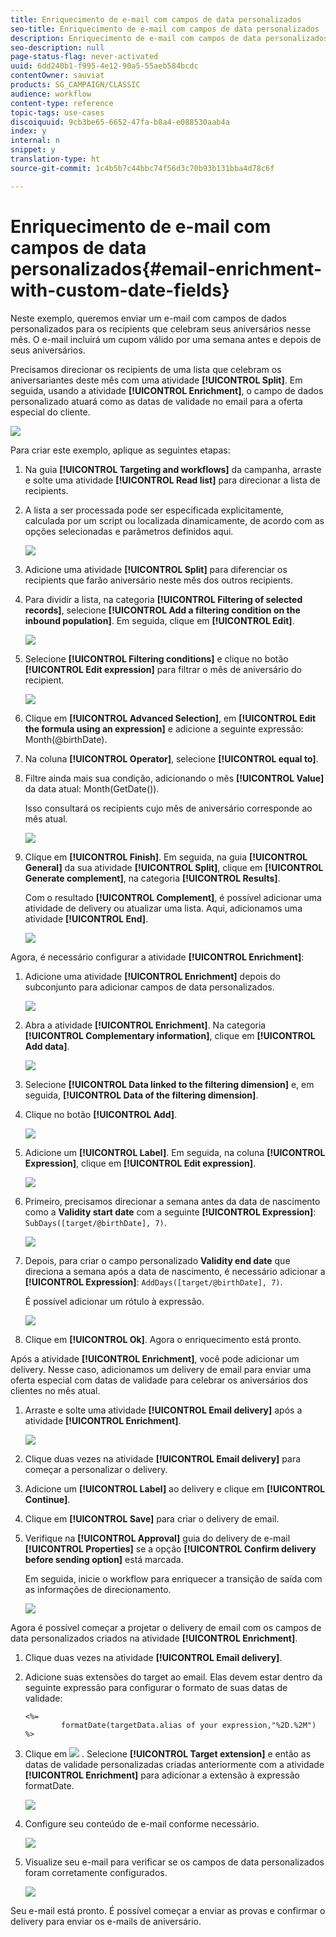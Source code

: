```yaml
---
title: Enriquecimento de e-mail com campos de data personalizados
seo-title: Enriquecimento de e-mail com campos de data personalizados
description: Enriquecimento de e-mail com campos de data personalizados
seo-description: null
page-status-flag: never-activated
uuid: 6dd240b1-f995-4e12-90a5-55aeb584bcdc
contentOwner: sauviat
products: SG_CAMPAIGN/CLASSIC
audience: workflow
content-type: reference
topic-tags: use-cases
discoiquuid: 9cb3be65-6652-47fa-b8a4-e088530aab4a
index: y
internal: n
snippet: y
translation-type: ht
source-git-commit: 1c4b5b7c44bbc74f56d3c70b93b131bba4d78c6f

---
```



# Enriquecimento de e-mail com campos de data personalizados{#email-enrichment-with-custom-date-fields}

Neste exemplo, queremos enviar um e-mail com campos de dados personalizados para os recipients que celebram seus aniversários nesse mês. O e-mail incluirá um cupom válido por uma semana antes e depois de seus aniversários.

Precisamos direcionar os recipients de uma lista que celebram os aniversariantes deste mês com uma atividade **[!UICONTROL Split]**. Em seguida, usando a atividade **[!UICONTROL Enrichment]**, o campo de dados personalizado atuará como as datas de validade no email para a oferta especial do cliente.

![](assets/uc_enrichment.png)

Para criar este exemplo, aplique as seguintes etapas:

1. Na guia **[!UICONTROL Targeting and workflows]** da campanha, arraste e solte uma atividade **[!UICONTROL Read list]** para direcionar a lista de recipients.
1. A lista a ser processada pode ser especificada explicitamente, calculada por um script ou localizada dinamicamente, de acordo com as opções selecionadas e parâmetros definidos aqui.

   ![](assets/uc_enrichment_1.png)

1. Adicione uma atividade **[!UICONTROL Split]** para diferenciar os recipients que farão aniversário neste mês dos outros recipients.
1. Para dividir a lista, na categoria **[!UICONTROL Filtering of selected records]**, selecione **[!UICONTROL Add a filtering condition on the inbound population]**. Em seguida, clique em **[!UICONTROL Edit]**.

   ![](assets/uc_enrichment_2.png)

1. Selecione **[!UICONTROL Filtering conditions]** e clique no botão **[!UICONTROL Edit expression]** para filtrar o mês de aniversário do recipient.

   ![](assets/uc_enrichment_3.png)

1. Clique em **[!UICONTROL Advanced Selection]**, em **[!UICONTROL Edit the formula using an expression]** e adicione a seguinte expressão: Month(@birthDate).
1. Na coluna **[!UICONTROL Operator]**, selecione **[!UICONTROL equal to]**.
1. Filtre ainda mais sua condição, adicionando o mês **[!UICONTROL Value]** da data atual: Month(GetDate()).

   Isso consultará os recipients cujo mês de aniversário corresponde ao mês atual.

   ![](assets/uc_enrichment_4.png)

1. Clique em **[!UICONTROL Finish]**. Em seguida, na guia **[!UICONTROL General]** da sua atividade **[!UICONTROL Split]**, clique em **[!UICONTROL Generate complement]**, na categoria **[!UICONTROL Results]**.

   Com o resultado **[!UICONTROL Complement]**, é possível adicionar uma atividade de delivery ou atualizar uma lista. Aqui, adicionamos uma atividade **[!UICONTROL End]**.

   ![](assets/uc_enrichment_6.png)

Agora, é necessário configurar a atividade **[!UICONTROL Enrichment]**:

1. Adicione uma atividade **[!UICONTROL Enrichment]** depois do subconjunto para adicionar campos de data personalizados.

   ![](assets/uc_enrichment_7.png)

1. Abra a atividade **[!UICONTROL Enrichment]**. Na categoria **[!UICONTROL Complementary information]**, clique em **[!UICONTROL Add data]**.

   ![](assets/uc_enrichment_8.png)

1. Selecione **[!UICONTROL Data linked to the filtering dimension]** e, em seguida, **[!UICONTROL Data of the filtering dimension]**.
1. Clique no botão **[!UICONTROL Add]**.

   ![](assets/uc_enrichment_9.png)

1. Adicione um **[!UICONTROL Label]**. Em seguida, na coluna **[!UICONTROL Expression]**, clique em **[!UICONTROL Edit expression]**.

   ![](assets/uc_enrichment_10.png)

1. Primeiro, precisamos direcionar a semana antes da data de nascimento como a **Validity start date** com a seguinte **[!UICONTROL Expression]**: `SubDays([target/@birthDate], 7)`.

   ![](assets/uc_enrichment_11.png)

1. Depois, para criar o campo personalizado **Validity end date** que direciona a semana após a data de nascimento, é necessário adicionar a **[!UICONTROL Expression]**: `AddDays([target/@birthDate], 7)`.

   É possível adicionar um rótulo à expressão.

   ![](assets/uc_enrichment_12.png)

1. Clique em **[!UICONTROL Ok]**. Agora o enriquecimento está pronto.

Após a atividade **[!UICONTROL Enrichment]**, você pode adicionar um delivery. Nesse caso, adicionamos um delivery de email para enviar uma oferta especial com datas de validade para celebrar os aniversários dos clientes no mês atual.

1. Arraste e solte uma atividade **[!UICONTROL Email delivery]** após a atividade **[!UICONTROL Enrichment]**.

   ![](assets/uc_enrichment_15.png)

1. Clique duas vezes na atividade **[!UICONTROL Email delivery]** para começar a personalizar o delivery.
1. Adicione um **[!UICONTROL Label]** ao delivery e clique em **[!UICONTROL Continue]**.
1. Clique em **[!UICONTROL Save]** para criar o delivery de email.
1. Verifique na **[!UICONTROL Approval]** guia do delivery de e-mail **[!UICONTROL Properties]** se a opção **[!UICONTROL Confirm delivery before sending option]** está marcada.

   Em seguida, inicie o workflow para enriquecer a transição de saída com as informações de direcionamento.

   ![](assets/uc_enrichment_18.png)

Agora é possível começar a projetar o delivery de email com os campos de data personalizados criados na atividade **[!UICONTROL Enrichment]**.

1. Clique duas vezes na atividade **[!UICONTROL Email delivery]**.
1. Adicione suas extensões do target ao email. Elas devem estar dentro da seguinte expressão para configurar o formato de suas datas de validade:

   ```
   <%=
           formatDate(targetData.alias of your expression,"%2D.%2M")  %>
   ```

1. Clique em ![](assets/uc_enrichment_16.png) . Selecione **[!UICONTROL Target extension]** e então as datas de validade personalizadas criadas anteriormente com a atividade **[!UICONTROL Enrichment]** para adicionar a extensão à expressão formatDate.

   ![](assets/uc_enrichment_19.png)

1. Configure seu conteúdo de e-mail conforme necessário.

   ![](assets/uc_enrichment_17.png)

1. Visualize seu e-mail para verificar se os campos de data personalizados foram corretamente configurados.

   ![](assets/uc_enrichment_20.png)

Seu e-mail está pronto. É possível começar a enviar as provas e confirmar o delivery para enviar os e-mails de aniversário.
